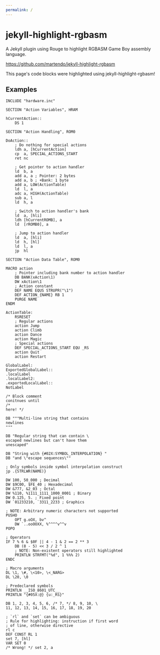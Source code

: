 ```yaml
---
permalink: /
---
```


# jekyll-highlight-rgbasm

A Jekyll plugin using Rouge to highlight RGBASM Game Boy assembly language.

<https://github.com/martendo/jekyll-highlight-rgbasm>

This page's code blocks were highlighted using jekyll-highlight-rgbasm!

## Examples

<div id="style-container" style="display: none;">
	<label for="style-select">Style:</label>
	<br>
	<select id="style-select">
		<option value="default">default</option>
		<option value="abap">abap</option>
		<option value="algol">algol</option>
		<option value="algol_nu">algol_nu</option>
		<option value="arduino">arduino</option>
		<option value="autumn">autumn</option>
		<option value="borland">borland</option>
		<option value="bw">bw</option>
		<option value="colorful">colorful</option>
		<option value="emacs">emacs</option>
		<option value="friendly">friendly</option>
		<option value="fruity">fruity</option>
		<option value="gruvbox-dark">gruvbox-dark</option>
		<option value="gruvbox-light">gruvbox-light</option>
		<option value="igor">igor</option>
		<option value="inkpot">inkpot</option>
		<option value="lovelace">lovelace</option>
		<option value="manni">manni</option>
		<option value="material">material</option>
		<option value="monokai">monokai</option>
		<option value="murphy">murphy</option>
		<option value="native">native</option>
		<option value="paraiso-dark">paraiso-dark</option>
		<option value="paraiso-light">paraiso-light</option>
		<option value="pastie">pastie</option>
		<option value="perldoc">perldoc</option>
		<option value="rainbow_dash">rainbow_dash</option>
		<option value="rrt">rrt</option>
		<option value="sas">sas</option>
		<option value="solarized-dark">solarized-dark</option>
		<option value="solarized-light">solarized-light</option>
		<option value="stata-dark">stata-dark</option>
		<option value="stata-light">stata-light</option>
		<option value="tango">tango</option>
		<option value="trac">trac</option>
		<option value="vim">vim</option>
		<option value="vs">vs</option>
		<option value="xcode">xcode</option>
		<option value="zenburn">zenburn</option>
	</select>
</div>

```rgbasm
INCLUDE "hardware.inc"

SECTION "Action Variables", HRAM

hCurrentAction::
	DS 1

SECTION "Action Handling", ROM0

DoAction::
	; Do nothing for special actions
	ldh	a, [hCurrentAction]
	cp	a, SPECIAL_ACTIONS_START
	ret	nc

	; Get pointer to action handler
	ld	b, a
	add	a, a ; Pointer: 2 bytes
	add	a, b ; +Bank: 1 byte
	add	a, LOW(ActionTable)
	ld	l, a
	adc	a, HIGH(ActionTable)
	sub	a, l
	ld	h, a

	; Switch to action handler's bank
	ld	a, [hli]
	ldh	[hCurrentROMB], a
	ld	[rROMB0], a

	; Jump to action handler
	ld	a, [hli]
	ld	h, [hl]
	ld	l, a
	jp	hl

SECTION "Action Data Table", ROM0

MACRO action
	; Pointer including bank number to action handler
	DB BANK(xAction\1)
	DW xAction\1
	; Action constant
	DEF NAME EQUS STRUPR("\1")
	DEF ACTION_{NAME} RB 1
	PURGE NAME
ENDM

ActionTable:
	RSRESET
	; Regular actions
	action Jump
	action Climb
	action Dance
	action Magic
	; Special actions
	DEF SPECIAL_ACTIONS_START EQU _RS
	action Quit
	action Restart
```

```rgbasm
GlobalLabel:
ExportedGlobalLabel::
.localLabel
.localLabel2:
.exportedLocalLabel::
NotLabel

/* Block comment
conitnues until
/*
here! */

DB """Multi-line string that contains
newlines
"""

DB "Regular string that can contain \
escaped newlines but can't have them
unescaped"

DB "String with {#02X:SYMBOL_INTERPOLATION} "
DB "and \"escape sequences\""

; Only symbols inside symbol interpolation construct
jp .{STRLWR(NAME)}

DW 100, 50_000 ; Decimal
DW $9C00, $FE_40 ; Hexadecimal
DW &777, &2_03 ; Octal
DW %110, %1111_1111_1000_0001 ; Binary
DW 0.125, 5. ; Fixed point
DW `01233210, `3311_2233 ; Graphics

; NOTE: Arbitrary numeric characters not supported
PUSHO
	OPT g.oOX, bv^
	DW `..ooOOXX, %^^^^v^^v
POPO

; Operators
IF 7 % 6 & $0F || 4 - 1 & 2 == 2 ** 3
	DB (8 - 5) << 3 / 2 ^ 1
	; NOTE: Non-existent operators still highlighted
	PRINTLN STRFMT("%d", 1 %%% 2)
ENDC

; Macro arguments
DL \1, \#, \<10>, \<_NARG>
DL \20, \0

; Predeclared symbols
PRINTLN __ISO_8601_UTC__
PRINTLN "{#05X:@} {u:_RS}"

DB 1, 2, 3, 4, 5, 6, /* 7, */ 8, 9, 10, \
11, 12, 13, 14, 15, 16, 17, 18, 19, 20

; `rl` and `set` can be ambiguous
; Rule for highlighting: instruction if first word
; of line, otherwise directive
rl c
DEF CONST RL 1
set 7, [hl]
VAR SET 0
/* Wrong! */ set 2, a
```
